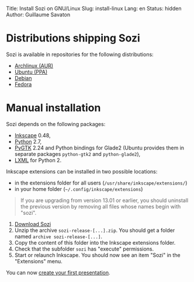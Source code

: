 Title: Install Sozi on GNU/Linux
Slug: install-linux
Lang: en
Status: hidden
Author: Guillaume Savaton

Distributions shipping Sozi
===========================

Sozi is available in repositories for the following distributions:

* [Archlinux (AUR)](http://aur.archlinux.org/packages.php?ID=42270)
* [Ubuntu (PPA)](https://launchpad.net/~sunab/+archive/sozi-release)
* [Debian](http://packages.debian.org/search?suite=default&section=all&arch=any&searchon=names&keywords=sozi)
* [Fedora](https://apps.fedoraproject.org/packages/inkscape-sozi)

Manual installation
===================

Sozi depends on the following packages:

* [Inkscape](http://inkscape.org) 0.48,
* [Python](http://python.org/) 2.7,
* [PyGTK](http://www.pygtk.org/) 2.24 and Python bindings for Glade2 (Ubuntu provides them in separate packages `python-gtk2` and `python-glade2`),
* [LXML](http://lxml.de/) for Python 2.

Inkscape extensions can be installed in two possible locations:

* in the extensions folder for all users (`/usr/share/inkscape/extensions/`)
* in your home folder (`~/.config/inkscape/extensions`)

> If you are upgrading from version 13.01 or earlier,
you should uninstall the previous version by removing all files whose names begin with "sozi".

1. [Download Sozi](|filename|download.md)
2. Unzip the archive `sozi-release-[...].zip`.
You should get a folder named `archive sozi-release-[...]`.
3. Copy the content of this folder into the Inkscape extensions folder.
4. Check that the subfolder `sozi` has "execute" permissions.
5. Start or relaunch Inkscape.
You should now see an item "Sozi" in the "Extensions" menu.

You can now [create your first presentation](|filename|create.md).
